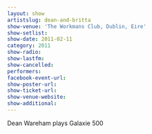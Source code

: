 ```yaml
---
layout: show
artistslug: dean-and-britta
show-venue: 'The Workmans Club, Dublin, Eire'
show-setlist: 
show-date: 2011-02-11
category: 2011
show-radio: 
show-lastfm: 
show-cancelled: 
performers: 
facebook-event-url: 
show-poster-url: 
show-ticket-url: 
show-venue-website: 
show-additional: 
---
```


Dean Wareham plays Galaxie 500